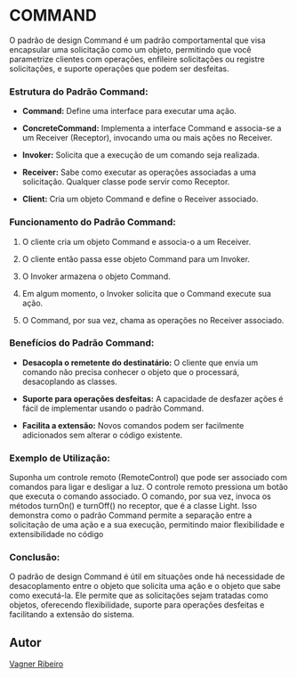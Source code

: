 # COMMAND
O padrão de design Command é um padrão comportamental que visa encapsular uma solicitação como um objeto, permitindo que você parametrize clientes com operações, enfileire solicitações ou registre solicitações, e suporte operações que podem ser desfeitas.

### Estrutura do Padrão Command:

- **Command:** Define uma interface para executar uma ação.
  
- **ConcreteCommand:** Implementa a interface Command e associa-se a um Receiver (Receptor), invocando uma ou mais ações no Receiver.

- **Invoker:** Solicita que a execução de um comando seja realizada.

- **Receiver:** Sabe como executar as operações associadas a uma solicitação. Qualquer classe pode servir como Receptor.

- **Client:** Cria um objeto Command e define o Receiver associado.

### Funcionamento do Padrão Command:

1. O cliente cria um objeto Command e associa-o a um Receiver.

2. O cliente então passa esse objeto Command para um Invoker.

3. O Invoker armazena o objeto Command.

4. Em algum momento, o Invoker solicita que o Command execute sua ação.

5. O Command, por sua vez, chama as operações no Receiver associado.

### Benefícios do Padrão Command:

- **Desacopla o remetente do destinatário:** O cliente que envia um comando não precisa conhecer o objeto que o processará, desacoplando as classes.

- **Suporte para operações desfeitas:** A capacidade de desfazer ações é fácil de implementar usando o padrão Command.

- **Facilita a extensão:** Novos comandos podem ser facilmente adicionados sem alterar o código existente.

### Exemplo de Utilização:

Suponha um controle remoto (RemoteControl) que pode ser associado com comandos para ligar e desligar a luz. O controle remoto pressiona um botão que executa o comando associado. O comando, por sua vez, invoca os métodos turnOn() e turnOff() no receptor, que é a classe Light. Isso demonstra como o padrão Command permite a separação entre a solicitação de uma ação e a sua execução, permitindo maior flexibilidade e extensibilidade no código

### Conclusão:

O padrão de design Command é útil em situações onde há necessidade de desacoplamento entre o objeto que solicita uma ação e o objeto que sabe como executá-la. Ele permite que as solicitações sejam tratadas como objetos, oferecendo flexibilidade, suporte para operações desfeitas e facilitando a extensão do sistema.

## Autor
[Vagner Ribeiro](https://www.linkedin.com/in/vagner-ribeiro/)